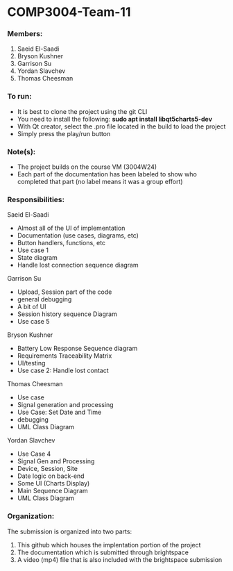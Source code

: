 # COMP3004-Team-11

### Members:

1. Saeid El-Saadi
2. Bryson Kushner
3. Garrison Su
4. Yordan Slavchev
5. Thomas Cheesman

### To run:

- It is best to clone the project using the git CLI
- You need to install the following: **sudo apt install libqt5charts5-dev**
- With Qt creator, select the .pro file located in the build to load the project
- Simply press the play/run button

### Note(s):

- The project builds on the course VM (3004W24)
- Each part of the documentation has been labeled to show who completed that part (no label means it was a group effort)

### Responsibilities:

Saeid El-Saadi

- Almost all of the UI of implementation
- Documentation (use cases, diagrams, etc)
- Button handlers, functions, etc
- Use case 1
- State diagram
- Handle lost connection sequence diagram

Garrison Su

- Upload, Session part of the code
- general debugging
- A bit of UI
- Session history sequence Diagram
- Use case 5

Bryson Kushner

- Battery Low Response Sequence diagram
- Requirements Traceability Matrix
- UI/testing
- Use case 2: Handle lost contact

Thomas Cheesman

- Use case
- Signal generation and processing
- Use Case: Set Date and Time
- debugging
- UML Class Diagram

Yordan Slavchev

- Use Case 4
- Signal Gen and Processing
- Device, Session, Site
- Date logic on back-end
- Some UI (Charts Display)
- Main Sequence Diagram
- UML Class Diagram

### Organization:

The submission is organized into two parts:

1. This github which houses the implentation portion of the project
2. The documentation which is submitted through brightspace
3. A video (mp4) file that is also included with the brightspace submission
